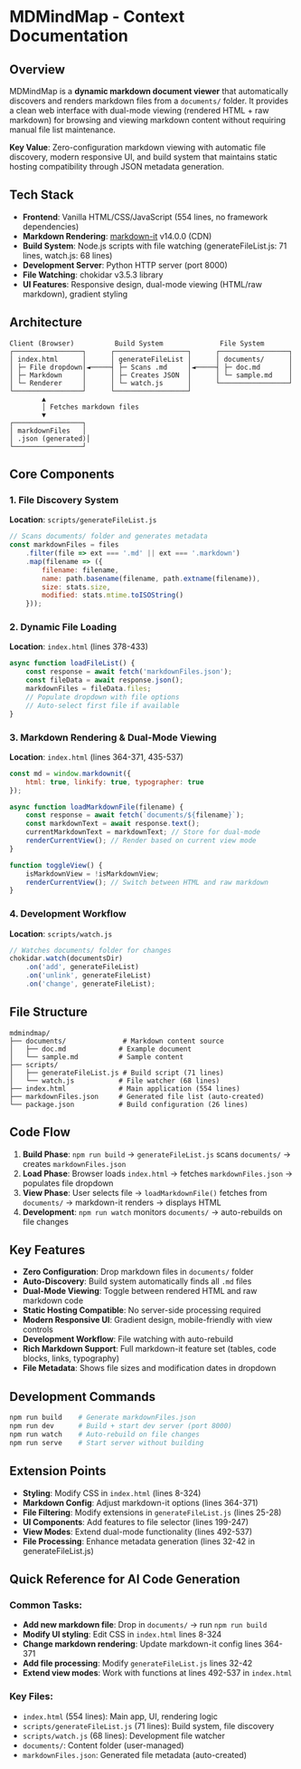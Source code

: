 # MDMindMap - Context Documentation

## Overview

MDMindMap is a **dynamic markdown document viewer** that automatically discovers and renders markdown files from a `documents/` folder. It provides a clean web interface with dual-mode viewing (rendered HTML + raw markdown) for browsing and viewing markdown content without requiring manual file list maintenance.

**Key Value**: Zero-configuration markdown viewing with automatic file discovery, modern responsive UI, and build system that maintains static hosting compatibility through JSON metadata generation.

## Tech Stack

- **Frontend**: Vanilla HTML/CSS/JavaScript (554 lines, no framework dependencies)
- **Markdown Rendering**: [markdown-it](https://github.com/markdown-it/markdown-it) v14.0.0 (CDN)
- **Build System**: Node.js scripts with file watching (generateFileList.js: 71 lines, watch.js: 68 lines)
- **Development Server**: Python HTTP server (port 8000)
- **File Watching**: chokidar v3.5.3 library
- **UI Features**: Responsive design, dual-mode viewing (HTML/raw markdown), gradient styling

## Architecture

```
Client (Browser)          Build System              File System
┌─────────────────┐      ┌──────────────────┐      ┌─────────────────┐
│ index.html      │      │ generateFileList │      │ documents/      │
│ ├─ File dropdown│◄─────┤ ├─ Scans .md     │◄─────┤ ├─ doc.md       │
│ ├─ Markdown     │      │ ├─ Creates JSON  │      │ └─ sample.md    │
│ └─ Renderer     │      │ └─ watch.js      │      └─────────────────┘
└─────────────────┘      └──────────────────┘
        ▲
        │ Fetches markdown files
        ▼
┌─────────────────┐
│ markdownFiles   │
│ .json (generated)│
└─────────────────┘
```

## Core Components

### 1. File Discovery System
**Location**: `scripts/generateFileList.js`
```javascript
// Scans documents/ folder and generates metadata
const markdownFiles = files
    .filter(file => ext === '.md' || ext === '.markdown')
    .map(filename => ({
        filename: filename,
        name: path.basename(filename, path.extname(filename)),
        size: stats.size,
        modified: stats.mtime.toISOString()
    }));
```

### 2. Dynamic File Loading
**Location**: `index.html` (lines 378-433)
```javascript
async function loadFileList() {
    const response = await fetch('markdownFiles.json');
    const fileData = await response.json();
    markdownFiles = fileData.files;
    // Populate dropdown with file options
    // Auto-select first file if available
}
```

### 3. Markdown Rendering & Dual-Mode Viewing
**Location**: `index.html` (lines 364-371, 435-537)
```javascript
const md = window.markdownit({
    html: true, linkify: true, typographer: true
});

async function loadMarkdownFile(filename) {
    const response = await fetch(`documents/${filename}`);
    const markdownText = await response.text();
    currentMarkdownText = markdownText; // Store for dual-mode
    renderCurrentView(); // Render based on current view mode
}

function toggleView() {
    isMarkdownView = !isMarkdownView;
    renderCurrentView(); // Switch between HTML and raw markdown
}
```

### 4. Development Workflow
**Location**: `scripts/watch.js`
```javascript
// Watches documents/ folder for changes
chokidar.watch(documentsDir)
    .on('add', generateFileList)
    .on('unlink', generateFileList)
    .on('change', generateFileList);
```

## File Structure

```
mdmindmap/
├── documents/              # Markdown content source
│   ├── doc.md             # Example document
│   └── sample.md          # Sample content
├── scripts/
│   ├── generateFileList.js # Build script (71 lines)
│   └── watch.js           # File watcher (68 lines)
├── index.html             # Main application (554 lines)
├── markdownFiles.json     # Generated file list (auto-created)
└── package.json           # Build configuration (26 lines)
```

## Code Flow

1. **Build Phase**: `npm run build` → `generateFileList.js` scans `documents/` → creates `markdownFiles.json`
2. **Load Phase**: Browser loads `index.html` → fetches `markdownFiles.json` → populates file dropdown
3. **View Phase**: User selects file → `loadMarkdownFile()` fetches from `documents/` → markdown-it renders → displays HTML
4. **Development**: `npm run watch` monitors `documents/` → auto-rebuilds on file changes

## Key Features

- **Zero Configuration**: Drop markdown files in `documents/` folder
- **Auto-Discovery**: Build system automatically finds all `.md` files
- **Dual-Mode Viewing**: Toggle between rendered HTML and raw markdown code
- **Static Hosting Compatible**: No server-side processing required
- **Modern Responsive UI**: Gradient design, mobile-friendly with view controls
- **Development Workflow**: File watching with auto-rebuild
- **Rich Markdown Support**: Full markdown-it feature set (tables, code blocks, links, typography)
- **File Metadata**: Shows file sizes and modification dates in dropdown

## Development Commands

```bash
npm run build    # Generate markdownFiles.json
npm run dev      # Build + start dev server (port 8000)
npm run watch    # Auto-rebuild on file changes
npm run serve    # Start server without building
```

## Extension Points

- **Styling**: Modify CSS in `index.html` (lines 8-324)
- **Markdown Config**: Adjust markdown-it options (lines 364-371)
- **File Filtering**: Modify extensions in `generateFileList.js` (lines 25-28)
- **UI Components**: Add features to file selector (lines 199-247)
- **View Modes**: Extend dual-mode functionality (lines 492-537)
- **File Processing**: Enhance metadata generation (lines 32-42 in generateFileList.js)

## Quick Reference for AI Code Generation

### Common Tasks:
- **Add new markdown file**: Drop in `documents/` → run `npm run build`
- **Modify UI styling**: Edit CSS in `index.html` lines 8-324
- **Change markdown rendering**: Update markdown-it config lines 364-371
- **Add file processing**: Modify `generateFileList.js` lines 32-42
- **Extend view modes**: Work with functions at lines 492-537 in `index.html`

### Key Files:
- `index.html` (554 lines): Main app, UI, rendering logic
- `scripts/generateFileList.js` (71 lines): Build system, file discovery
- `scripts/watch.js` (68 lines): Development file watcher
- `documents/`: Content folder (user-managed)
- `markdownFiles.json`: Generated file metadata (auto-created)
